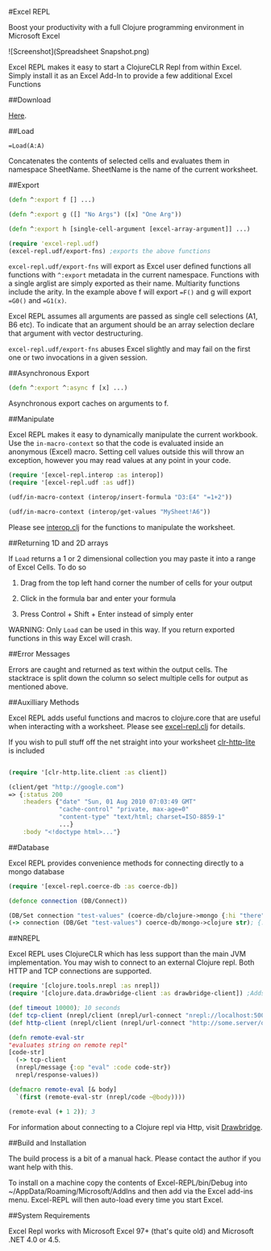 #Excel REPL

Boost your productivity with a full Clojure programming environment in Microsoft Excel

![Screenshot](Spreadsheet Snapshot.png)

Excel REPL makes it easy to start a ClojureCLR Repl from within Excel.  Simply install it as an Excel Add-In to provide a few additional Excel Functions

##Download

[Here](https://github.com/whamtet/Excel-REPL/releases/download/0.1/Excel-REPL.msi).

##Load

    =Load(A:A)

Concatenates the contents of selected cells and evaluates them in namespace SheetName.  SheetName is the name of the current worksheet.

##Export

```clojure
(defn ^:export f [] ...)

(defn ^:export g ([] "No Args") ([x] "One Arg"))

(defn ^:export h [single-cell-argument [excel-array-argument]] ...)

(require 'excel-repl.udf)
(excel-repl.udf/export-fns) ;exports the above functions
```

`excel-repl.udf/export-fns` will export as Excel user defined functions all functions with `^:export` metadata in the current namespace.  Functions with a single arglist are simply exported as their name.  Multiarity functions include the arity.  In the example above f will export `=F()` and g will export `=G0()` and `=G1(x)`.

Excel REPL assumes all arguments are passed as single cell selections (A1, B6 etc).  To indicate that an argument should be an array selection declare that argument with vector destructuring.

`excel-repl.udf/export-fns` abuses Excel slightly and may fail on the first one or two invocations in a given session.

##Asynchronous Export

```clojure
(defn ^:export ^:async f [x] ...)
```
Asynchronous export caches on arguments to f.

##Manipulate

Excel REPL makes it easy to dynamically manipulate the current workbook.  Use the `in-macro-context` so that the code is evaluated inside an anonymous (Excel) macro.  Setting cell values outside this will throw an exception, however you may read values at any point in your code.

```clojure
(require '[excel-repl.interop :as interop])
(require '[excel-repl.udf :as udf])

(udf/in-macro-context (interop/insert-formula "D3:E4" "=1+2"))

(udf/in-macro-context (interop/get-values "MySheet!A6"))

```
Please see [interop.clj](https://github.com/whamtet/Excel-REPL/blob/master/Excel-REPL/nrepl/excel_repl/interop.clj) for the functions to manipulate the worksheet.

##Returning 1D and 2D arrays

If `Load` returns a 1 or 2 dimensional collection you may paste it into a range of Excel Cells.  To do so

1) Drag from the top left hand corner the number of cells for your output

2) Click in the formula bar and enter your formula

3) Press Control + Shift + Enter instead of simply enter

WARNING: Only `Load` can be used in this way.  If you return exported functions in this way Excel will crash.

##Error Messages

Errors are caught and returned as text within the output cells.  The stacktrace is split down the column so select multiple cells for output as mentioned above.

##Auxilliary Methods

Excel REPL adds useful functions and macros to clojure.core that are useful when interacting with a worksheet.  Please see [excel-repl.clj](https://github.com/whamtet/Excel-REPL/blob/master/Excel-REPL/excel-repl.clj) for details.

If you wish to pull stuff off the net straight into your worksheet [clr-http-lite](https://github.com/whamtet/clr-http-lite) is included

```clojure

(require '[clr-http.lite.client :as client])

(client/get "http://google.com")
=> {:status 200
    :headers {"date" "Sun, 01 Aug 2010 07:03:49 GMT"
              "cache-control" "private, max-age=0"
              "content-type" "text/html; charset=ISO-8859-1"
              ...}
    :body "<!doctype html>..."}

```

##Database

Excel REPL provides convenience methods for connecting directly to a mongo database

```clojure
(require '[excel-repl.coerce-db :as coerce-db])

(defonce connection (DB/Connect))

(DB/Set connection "test-values" (coerce-db/clojure->mongo {:hi "there"} ))
(-> connection (DB/Get "test-values") coerce-db/mongo->clojure str); {:hi "there"}
```

##NREPL

Excel REPL uses ClojureCLR which has less support than the main JVM implementation.  You may wish to connect to an external Clojure repl.  Both HTTP and TCP connections are supported.

```clojure
(require '[clojure.tools.nrepl :as nrepl])
(require '[clojure.data.drawbridge-client :as drawbridge-client]) ;Adds Http support to Nrepl

(def timeout 10000); 10 seconds
(def tcp-client (nrepl/client (nrepl/url-connect "nrepl://localhost:50000")) timeout)
(def http-client (nrepl/client (nrepl/url-connect "http://some.server/drawbridge-client")) timeout)

(defn remote-eval-str
"evaluates string on remote repl"
[code-str]
  (-> tcp-client
  (nrepl/message {:op "eval" :code code-str})
  nrepl/response-values))

(defmacro remote-eval [& body]
  `(first (remote-eval-str (nrepl/code ~@body))))

(remote-eval (+ 1 2)); 3
```

For information about connecting to a Clojure repl via Http, visit [Drawbridge](https://github.com/cemerick/drawbridge).

##Build and Installation

The build process is a bit of a manual hack.  Please contact the author if you want help with this.

To install on a machine copy the contents of Excel-REPL/bin/Debug into ~/AppData/Roaming/Microsoft/AddIns and then add via the Excel add-ins menu.  Excel-REPL will then auto-load every time you start Excel.

##System Requirements

Excel Repl works with Microsoft Excel 97+ (that's quite old) and Microsoft .NET 4.0 or 4.5.
